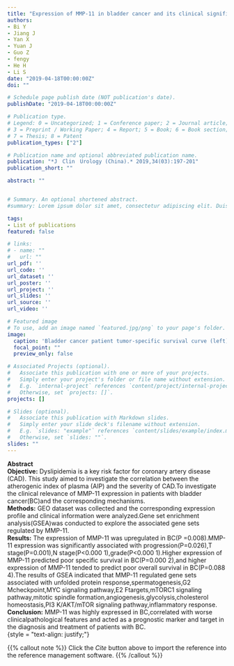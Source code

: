 ```yaml
---
title: "Expression of MMP-11 in bladder cancer and its clinical significance"
authors:
- Bi Y
- Jiang J
- Yan X
- Yuan J
- Guo Z
- fengy
- He H
- Li S
date: "2019-04-18T00:00:00Z"
doi: ""

# Schedule page publish date (NOT publication's date).
publishDate: "2019-04-18T00:00:00Z"

# Publication type.
# Legend: 0 = Uncategorized; 1 = Conference paper; 2 = Journal article;
# 3 = Preprint / Working Paper; 4 = Report; 5 = Book; 6 = Book section;
# 7 = Thesis; 8 = Patent
publication_types: ["2"]

# Publication name and optional abbreviated publication name.
publication: "*J　Clin　Urology (China).* 2019,34(03):197-201"
publication_short: ""

abstract: ""


# Summary. An optional shortened abstract.
#summary: Lorem ipsum dolor sit amet, consectetur adipiscing elit. Duis posuere tellus ac convallis placerat. Proin tincidunt magna sed ex sollicitudin condimentum.

tags:
- List of publications
featured: false

# links:
# - name: ""
#   url: ""
url_pdf: ''
url_code: ''
url_dataset: ''
url_poster: ''
url_project: ''
url_slides: ''
url_source: ''
url_video: ''

# Featured image
# To use, add an image named `featured.jpg/png` to your page's folder. 
image:
  caption: 'Bladder cancer patient tumor-specific survival curve (left) & Overall Survival Curve (right)'
  focal_point: ""
  preview_only: false

# Associated Projects (optional).
#   Associate this publication with one or more of your projects.
#   Simply enter your project's folder or file name without extension.
#   E.g. `internal-project` references `content/project/internal-project/index.md`.
#   Otherwise, set `projects: []`.
projects: []

# Slides (optional).
#   Associate this publication with Markdown slides.
#   Simply enter your slide deck's filename without extension.
#   E.g. `slides: "example"` references `content/slides/example/index.md`.
#   Otherwise, set `slides: ""`.
slides: ""
---
```

**Abstract**  
**Objective:** Dyslipidemia is a key risk factor for coronary artery disease (CAD). This study aimed to investigate the correlation between the atherogenic index of plasma (AIP) and the severity of CAD.To investigate the clinical relevance of MMP-11 expression in patients with bladder cancer(BC)and the corresponding mechanisms.  
**Methods:** GEO dataset was collected and the corresponding expression profile and clinical information were analyzed.Gene set enrichment analysis(GSEA)was conducted to explore the associated gene sets regulated by MMP-11.  
**Results:** The expression of MMP-11 was upregulated in BC(P =0.008).MMP-11 expression was significantly associated with progression(P=0.026),T stage(P=0.001),N stage(P<0.000 1),grade(P<0.000 1).Higher expression of MMP-11 predicted poor specific survival in BC(P=0.000 2),and higher expression of MMP-11 tended to predict poor overall survival in BC(P=0.088 4).The results of GSEA indicated that MMP-11 regulated gene sets associated with unfolded protein response,spermatogenesis,G2 Mcheckpoint,MYC signaling pathway,E2 Ftargets,mTORC1 signaling pathway,mitotic spindle formation,angiogenesis,glycolysis,cholesterol homeostasis,PI3 K/AKT/mTOR signaling pathway,inflammatory response.  
**Conclusion:** MMP-11 was highly expressed in BC,correlated with worse clinicalpathological features and acted as a prognostic marker and target in the diagnosis and treatment of patients with BC.  
{style = "text-align: justify;"}

{{% callout note %}}
Click the _Cite_ button above to import the reference into the reference management software.
{{% /callout %}}

